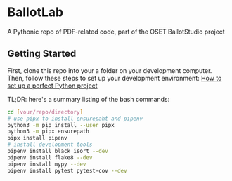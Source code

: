 # BallotLab

A Pythonic repo of PDF-related code, part of the OSET BallotStudio project

## Getting Started

First, clone this repo into your a folder on your development computer. Then, follow these steps to set up your development environment: [How to set up a perfect Python project](https://sourcery.ai/blog/python-best-practices/)

TL;DR: here's a summary listing of the bash commands:

```bash
cd [vour/repo/directory]
# use pipx to install ensurepaht and pipenv
python3 -m pip install --user pipx
python3 -m pipx ensurepath
pipx install pipenv
# install development tools
pipenv install black isort --dev
pipenv install flake8 --dev
pipenv install mypy --dev
pipenv install pytest pytest-cov --dev
```

